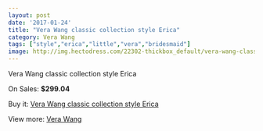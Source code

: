 ```yaml
---
layout: post
date: '2017-01-24'
title: "Vera Wang classic collection style Erica"
category: Vera Wang
tags: ["style","erica","little","vera","bridesmaid"]
image: http://img.hectodress.com/22302-thickbox_default/vera-wang-classic-collection-style-erica.jpg
---
```

Vera Wang classic collection style Erica

On Sales: **$299.04**
<a href="https://www.hectodress.com/vera-wang/10362-vera-wang-classic-collection-style-erica.html"><amp-img layout="responsive" width="600" height="600" src="//img.hectodress.com/22302-thickbox_default/vera-wang-classic-collection-style-erica.jpg" alt="Vera Wang classic collection style Erica 0" /></a>
<a href="https://www.hectodress.com/vera-wang/10362-vera-wang-classic-collection-style-erica.html"><amp-img layout="responsive" width="600" height="600" src="//img.hectodress.com/22303-thickbox_default/vera-wang-classic-collection-style-erica.jpg" alt="Vera Wang classic collection style Erica 1" /></a>

Buy it: [Vera Wang classic collection style Erica](https://www.hectodress.com/vera-wang/10362-vera-wang-classic-collection-style-erica.html "Vera Wang classic collection style Erica")

View more: [Vera Wang](https://www.hectodress.com/169-vera-wang "Vera Wang")